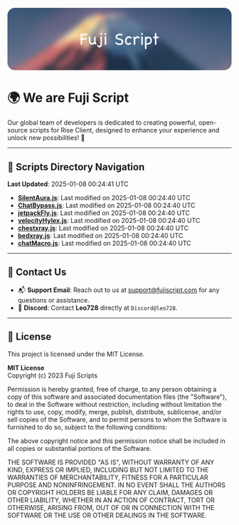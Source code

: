 ![Banner](.github/b.webp)

# 🌍 **We are Fuji Script**

Our global team of developers is dedicated to creating powerful, open-source scripts for Rise Client, designed to enhance your experience and unlock new possibilities! 🌟

---
<!-- SCRIPTS_NAVIGATION_START -->
## 📂 **Scripts Directory Navigation**

**Last Updated**: 2025-01-08 00:24:41 UTC

- **[SilentAura.js](scripts/SilentAura.js)**: Last modified on 2025-01-08 00:24:40 UTC
- **[ChatBypass.js](scripts/ChatBypass.js)**: Last modified on 2025-01-08 00:24:40 UTC
- **[jetpackFly.js](scripts/jetpackFly.js)**: Last modified on 2025-01-08 00:24:40 UTC
- **[velocityHylex.js](scripts/velocityHylex.js)**: Last modified on 2025-01-08 00:24:40 UTC
- **[chestxray.js](scripts/chestxray.js)**: Last modified on 2025-01-08 00:24:40 UTC
- **[bedxray.js](scripts/bedxray.js)**: Last modified on 2025-01-08 00:24:40 UTC
- **[chatMacro.js](scripts/chatMacro.js)**: Last modified on 2025-01-08 00:24:40 UTC

<!-- SCRIPTS_NAVIGATION_END -->

---

## 💬 **Contact Us**  
- 📬 **Support Email**: Reach out to us at [support@fujiscript.com](mailto:support@fujiscript.com) for any questions or assistance.  
- 💬 **Discord**: Contact **Leo728** directly at `Discord@leo728`.

---

## 📜 **License**

This project is licensed under the MIT License.  

**MIT License**  
Copyright (c) 2023 Fuji Scripts  

Permission is hereby granted, free of charge, to any person obtaining a copy of this software and associated documentation files (the "Software"), to deal in the Software without restriction, including without limitation the rights to use, copy, modify, merge, publish, distribute, sublicense, and/or sell copies of the Software, and to permit persons to whom the Software is furnished to do so, subject to the following conditions:  

The above copyright notice and this permission notice shall be included in all copies or substantial portions of the Software.  

THE SOFTWARE IS PROVIDED "AS IS", WITHOUT WARRANTY OF ANY KIND, EXPRESS OR IMPLIED, INCLUDING BUT NOT LIMITED TO THE WARRANTIES OF MERCHANTABILITY, FITNESS FOR A PARTICULAR PURPOSE AND NONINFRINGEMENT. IN NO EVENT SHALL THE AUTHORS OR COPYRIGHT HOLDERS BE LIABLE FOR ANY CLAIM, DAMAGES OR OTHER LIABILITY, WHETHER IN AN ACTION OF CONTRACT, TORT OR OTHERWISE, ARISING FROM, OUT OF OR IN CONNECTION WITH THE SOFTWARE OR THE USE OR OTHER DEALINGS IN THE SOFTWARE.  
